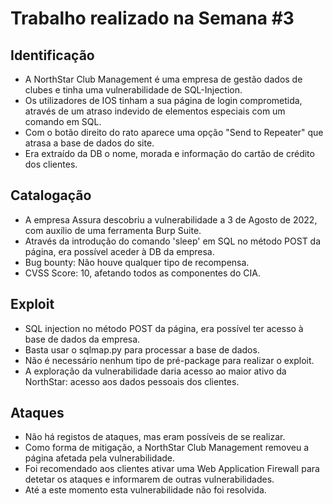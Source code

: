 # Trabalho realizado na Semana #3

## Identificação

- A NorthStar Club Management é uma empresa de gestão dados de clubes e tinha uma vulnerabilidade de SQL-Injection.
- Os utilizadores de IOS tinham a sua página de login comprometida, através de um atraso indevido de elementos especiais com um comando em SQL.
- Com o botão direito do rato aparece uma opção "Send to Repeater" que atrasa a base de dados do site.
- Era extraído da DB o nome, morada e informação do cartão de crédito dos clientes.

## Catalogação

- A empresa Assura descobriu a vulnerabilidade a 3 de Agosto de 2022, com auxílio de uma ferramenta Burp Suite.
- Através da introdução do comando 'sleep' em SQL no método POST da página, era possível aceder à DB da empresa.
- Bug bounty: Não houve qualquer tipo de recompensa.
- CVSS Score: 10, afetando todos as componentes do CIA.

## Exploit

- SQL injection no método POST da página, era possível ter acesso à base de dados da empresa.
- Basta usar o sqlmap.py para processar a base de dados.
- Não é necessário nenhum tipo de pré-package para realizar o exploit.
- A exploração da vulnerabilidade daria acesso ao maior ativo da NorthStar: acesso aos dados pessoais dos clientes.

## Ataques

- Não há registos de ataques, mas eram possíveis de se realizar.
- Como forma de mitigação, a NorthStar Club Management removeu a página afetada pela vulnerabilidade.
- Foi recomendado aos clientes ativar uma Web Application Firewall para detetar os ataques e informarem de outras vulnerabilidades.
- Até a este momento esta vulnerabilidade não foi resolvida.

